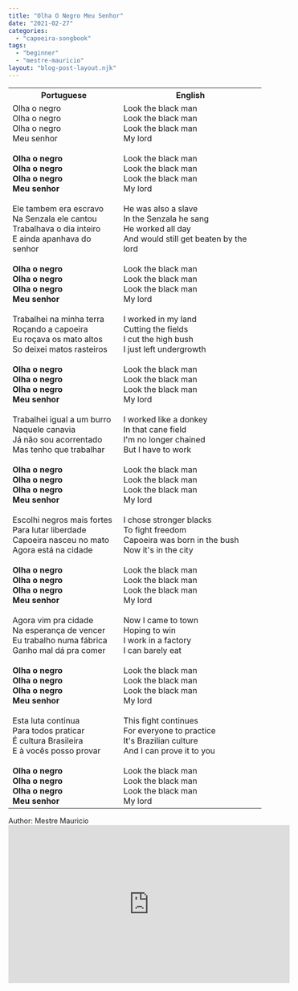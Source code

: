 ```yaml
---
title: "Olha O Negro Meu Senhor"
date: "2021-02-27"
categories: 
  - "capoeira-songbook"
tags: 
  - "beginner"
  - "mestre-mauricio"
layout: "blog-post-layout.njk"
---
```


<table class="capoeira-table">
    <tr class="header-row">
        <th>Portuguese</th>
        <th>English</th>
    </tr>
    <tr>
        <td>Olha o negro<br>
Olha o negro<br>
Olha o negro<br>
Meu senhor<br>
<br>
<strong>Olha o negro<br>
Olha o negro<br>
Olha o negro<br>
Meu senhor</strong><br>
<br>
Ele tambem era escravo<br>
Na Senzala ele cantou<br>
Trabalhava o dia inteiro<br>
E ainda apanhava do senhor<br>
<br>
<strong>Olha o negro<br>
Olha o negro<br>
Olha o negro<br>
Meu senhor</strong><br>
<br>
Trabalhei na minha terra<br>
Roçando a capoeira<br>
Eu roçava os mato altos<br>
So deixei matos rasteiros<br>
<br>
<strong>Olha o negro<br>
Olha o negro<br>
Olha o negro<br>
Meu senhor</strong><br>
<br>
Trabalhei igual a um burro<br>
Naquele canavia<br>
Já não sou acorrentado<br>
Mas tenho que trabalhar<br>
<br>
<strong>Olha o negro<br>
Olha o negro<br>
Olha o negro<br>
Meu senhor</strong><br>
<br>
Escolhi negros mais fortes<br>
Para lutar liberdade<br>
Capoeira nasceu no mato<br>
Agora está na cidade<br>
<br>
<strong>Olha o negro<br>
Olha o negro<br>
Olha o negro<br>
Meu senhor</strong><br>
<br>
Agora vim pra cidade<br>
Na esperança de vencer<br>
Eu trabalho numa fábrica<br>
Ganho mal dá pra comer<br>
<br>
<strong>Olha o negro<br>
Olha o negro<br>
Olha o negro<br>
Meu senhor</strong><br>
<br>
Esta luta continua<br>
Para todos praticar<br>
É cultura Brasileira<br>
E à vocês posso provar<br>
<br>
<strong>Olha o negro<br>
Olha o negro<br>
Olha o negro<br>
Meu senhor</strong></td>
        <td>Look the black man<br>
Look the black man<br>
Look the black man<br>
My lord<br>
<br>
Look the black man<br>
Look the black man<br>
Look the black man<br>
My lord<br>
<br>
He was also a slave<br>
In the Senzala he sang<br>
He worked all day<br>
And would still get beaten by the lord<br>
<br>
Look the black man<br>
Look the black man<br>
Look the black man<br>
My lord<br>
<br>
I worked in my land<br>
Cutting the fields<br>
I cut the high bush<br>
I just left undergrowth<br>
<br>
Look the black man<br>
Look the black man<br>
Look the black man<br>
My lord<br>
<br>
I worked like a donkey<br>
In that cane field<br>
I'm no longer chained<br>
But I have to work<br>
<br>
Look the black man<br>
Look the black man<br>
Look the black man<br>
My lord<br>
<br>
I chose stronger blacks<br>
To fight freedom<br>
Capoeira was born in the bush<br>
Now it's in the city<br>
<br>
Look the black man<br>
Look the black man<br>
Look the black man<br>
My lord<br>
<br>
Now I came to town<br>
Hoping to win<br>
I work in a factory<br>
I can barely eat<br>
<br>
Look the black man<br>
Look the black man<br>
Look the black man<br>
My lord<br>
<br>
This fight continues<br>
For everyone to practice<br>
It's Brazilian culture<br>
And I can prove it to you<br>
<br>
Look the black man<br>
Look the black man<br>
Look the black man<br>
My lord</td>
    </tr>
</table>

<figcaption>
Author: Mestre Mauricio
</figcaption>

<iframe width="560" height="315" src="https://www.youtube.com/embed/VxQTzijzg8s" title="YouTube video player" frameborder="0" allow="accelerometer; autoplay; clipboard-write; encrypted-media; gyroscope; picture-in-picture" allowfullscreen></iframe>